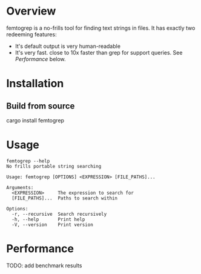 # Overview

femtogrep is a no-frills tool for finding text strings in files.
It has exactly two redeeming features:

- It's default output is very human-readable
- It's very fast. close to 10x faster than grep for support queries. See _Performance_ below.

# Installation

## Build from source

cargo install femtogrep

# Usage

```
femtogrep --help
No frills portable string searching

Usage: femtogrep [OPTIONS] <EXPRESSION> [FILE_PATHS]...

Arguments:
  <EXPRESSION>     The expression to search for
  [FILE_PATHS]...  Paths to search within

Options:
  -r, --recursive  Search recursively
  -h, --help       Print help
  -V, --version    Print version
```

# Performance

TODO: add benchmark results
